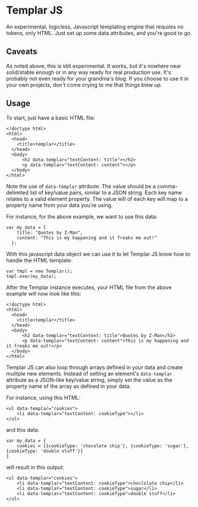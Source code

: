 Templar JS
=======

An experimental, logicless, Javascript templating engine that requires no tokens, only HTML.
Just set up some data attributes, and you're good to go.

Caveats
-------
As noted above, this is still experimental. It works, but it's nowhere near solid/stable enough or
in any way ready for real production use. It's probably not even ready for your grandma's blog.
If you choose to use it in your own projects, don't come crying to me
that things blew up.

Usage
-----

To start, just have a basic HTML file:

	<!doctype html>
	<html>
	  <head>
	    <title>templar</title>
	  </head>
	  <body>
	      <h2 data-templar="textContent: title"></h2>
	      <p data-templar="textContent: content"></p>
	  </body>
	</html>

Note the use of `data-templar` attribute. The value should be a comma-delimited list of key/value pairs,
similar to a JSON string. Each key name relates to a valid element property. The value will of each key
will map to a property name from your data you're using.

For instance, for the above example, we want to use this data:

	var my_data = {
        title: "Quotes by Z-Man",
        content: "This is my happening and it freaks me out!"
      };

With this javascript data object we can use it to let Templar JS know how to handle the HTML template:

	var tmpl = new Templar();
	tmpl.exec(my_data);

After the Templar instance executes, your HTML file from the above example will now look like this:

	<!doctype html>
	<html>
	  <head>
	    <title>templar</title>
	  </head>
	  <body>
	      <h2 data-templar="textContent: title">Quotes by Z-Man</h2>
	      <p data-templar="textContent: content">This is my happening and it freaks me out!</p>
	  </body>
	</html>

Templar JS can also loop through arrays defined in your data and create mulitple new elements.
Instead of setting an element's `data-templar` attribute as a JSON-like key/value string, simply
set the value as the property name of the array as defined in your data.

For instance, using this HTML:

	<ul data-templar="cookies">
		<li data-templar="textContent: cookieType"></li>
	</ul>

and this data:

	var my_data = {
		cookies = [{cookieType: 'chocolate chip'}, {cookieType: 'sugar'}, {cookieType: 'double stuff'}]
	}

will result in this output:

	<ul data-templar="cookies">
		<li data-templar="textContent: cookieType">choclolate chip</li>
		<li data-templar="textContent: cookieType">sugar</li>
		<li data-templar="textContent: cookieType">double stuff</li>
	</ul>